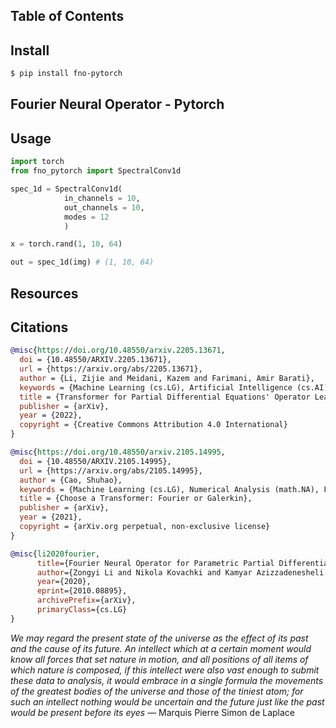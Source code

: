 ## Table of Contents

## Install

```bash
$ pip install fno-pytorch
```

## Fourier Neural Operator - Pytorch

## Usage

```python
import torch
from fno_pytorch import SpectralConv1d

spec_1d = SpectralConv1d(
            in_channels = 10,
            out_channels = 10,
            modes = 12
            )

x = torch.rand(1, 10, 64)

out = spec_1d(img) # (1, 10, 64)
```
## Resources



## Citations

```bibtex
@misc{https://doi.org/10.48550/arxiv.2205.13671,
  doi = {10.48550/ARXIV.2205.13671},
  url = {https://arxiv.org/abs/2205.13671},
  author = {Li, Zijie and Meidani, Kazem and Farimani, Amir Barati},
  keywords = {Machine Learning (cs.LG), Artificial Intelligence (cs.AI), FOS: Computer and information sciences, FOS: Computer and information sciences},
  title = {Transformer for Partial Differential Equations' Operator Learning},
  publisher = {arXiv},
  year = {2022},
  copyright = {Creative Commons Attribution 4.0 International}
}
```

```bibtex
@misc{https://doi.org/10.48550/arxiv.2105.14995,
  doi = {10.48550/ARXIV.2105.14995},
  url = {https://arxiv.org/abs/2105.14995},
  author = {Cao, Shuhao},
  keywords = {Machine Learning (cs.LG), Numerical Analysis (math.NA), FOS: Computer and information sciences, FOS: Computer and information sciences, FOS: Mathematics, FOS: Mathematics, 68T99, 65D15, 65M99, 65N99},
  title = {Choose a Transformer: Fourier or Galerkin},
  publisher = {arXiv},
  year = {2021},
  copyright = {arXiv.org perpetual, non-exclusive license}
}
```

```bibtex
@misc{li2020fourier,
      title={Fourier Neural Operator for Parametric Partial Differential Equations}, 
      author={Zongyi Li and Nikola Kovachki and Kamyar Azizzadenesheli and Burigede Liu and Kaushik Bhattacharya and Andrew Stuart and Anima Anandkumar},
      year={2020},
      eprint={2010.08895},
      archivePrefix={arXiv},
      primaryClass={cs.LG}
}
```

*We may regard the present state of the universe as the effect of its past and the cause of its future. An intellect which at a certain moment would know all forces that set nature in motion, and all positions of all items of which nature is composed, if this intellect were also vast enough to submit these data to analysis, it would embrace in a single formula the movements of the greatest bodies of the universe and those of the tiniest atom; for such an intellect nothing would be uncertain and the future just like the past would be present before its eyes* — Marquis Pierre Simon de Laplace